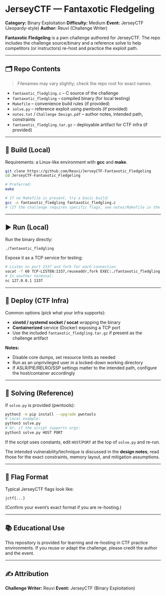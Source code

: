 # JerseyCTF — Fantaxotic Fledgeling

**Category:** Binary Exploitation
**Difficulty:** Medium
**Event:** JerseyCTF (Jeopardy-style)
**Author:** Reuvi (Challenge Writer)

**Fantaxotic Fledgeling** is a pwn challenge authored for JerseyCTF. The repo includes the challenge source/binary and a reference solve to help competitors (or instructors) re-host and practice the exploit path.

---

## 🗂 Repo Contents

> Filenames may vary slightly; check the repo root for exact names.

* `fantaxotic_fledgling.c` – C source of the challenge
* `fantaxotic_fledgling` – compiled binary (for local testing)
* `Makefile` – convenience build rules (if provided)
* `solve.py` – reference exploit using pwntools (if provided)
* `notes.txt` / `Challenge Design.pdf` – author notes, intended path, constraints
* `fantaxotic_fledgling.tar.gz` – deployable artifact for CTF infra (if provided)

---

## 🔧 Build (Local)

Requirements: a Linux-like environment with **gcc** and **make**.

```bash
git clone https://github.com/Reuvi/JerseyCTF-Fantaxotic_Fledgeling
cd JerseyCTF-Fantaxotic_Fledgeling

# Preferred:
make

# If no Makefile is present, try a basic build:
gcc -o fantaxotic_fledgling fantaxotic_fledgling.c
# (If the challenge requires specific flags, see notes/Makefile in the repo.)
```

---

## ▶️ Run (Local)

Run the binary directly:

```bash
./fantaxotic_fledgling
```

Expose it as a TCP service for testing:

```bash
# Listen on port 1337 and fork for each connection
socat -T 60 TCP-LISTEN:1337,reuseaddr,fork EXEC:./fantaxotic_fledgling
# In another terminal:
nc 127.0.0.1 1337
```

---

## 🚀 Deploy (CTF Infra)

Common options (pick what your infra supports):

* **xinetd / systemd socket / socat** wrapping the binary
* **Containerized** service (Docker) exposing a TCP port
* Use the included `fantaxotic_fledgling.tar.gz` if present as the challenge artifact

**Notes:**

* Disable core dumps, set resource limits as needed
* Run as an unprivileged user in a locked-down working directory
* If ASLR/PIE/RELRO/SSP settings matter to the intended path, configure the host/container accordingly

---

## 🧪 Solving (Reference)

If `solve.py` is provided (pwntools):

```bash
python3 -m pip install --upgrade pwntools
# Local example:
python3 solve.py
# Or, if the script supports args:
python3 solve.py HOST PORT
```

If the script uses constants, edit `HOST`/`PORT` at the top of `solve.py` and re-run.

The intended vulnerability/technique is discussed in the **design notes**; read those for the exact constraints, memory layout, and mitigation assumptions.

---

## 🏁 Flag Format

Typical JerseyCTF flags look like:

```
jctf{...}
```

(Confirm your event’s exact format if you are re-hosting.)

---

## 📚 Educational Use

This repository is provided for learning and re-hosting in CTF practice environments. If you reuse or adapt the challenge, please credit the author and the event.

---

## ✍️ Attribution

**Challenge Writer:** Reuvi
**Event:** JerseyCTF (Binary Exploitation)
